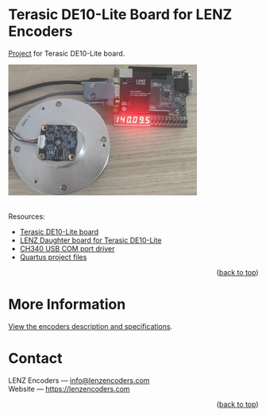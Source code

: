 <div id="top"></div>
<!--
*** LENZ Encoders
-->

# Terasic DE10-Lite Board for LENZ Encoders

[Project](https://github.com/lenzencoders/BISS-C/tree/main/DE10-Lite) for Terasic DE10-Lite board.

<a href="https://github.com/lenzencoders">
    <img src="images/irs-i34_de10.jpeg" alt="Terasic DE10-Lite Board and LENZ IRS-I34 encoder" width="380">
</a>
<br />
<br />

Resources:
* [Terasic DE10-Lite board](https://www.terasic.com.tw/cgi-bin/page/archive.pl?Language=English&No=1021)
* [LENZ Daughter board for Terasic DE10-Lite](https://oshwlab.com/kmrost/de10-lite-biss-c-usb)
* [CH340 USB COM port driver](http://wch-ic.com/downloads/CH341SER_EXE.html)
* [Quartus project files](https://github.com/lenzencoders/BISS-C/tree/main/DE10-Lite/Quartus)


<p align="right">(<a href="#top">back to top</a>)</p>



# More Information

[View the encoders description and specifications](https://github.com/lenzencoders/Encoders_Description/blob/main/IRS-encoders_en_US.pdf).

<!-- CONTACT -->
# Contact

LENZ Encoders — info@lenzencoders.com \
Website — https://lenzencoders.com

<p align="right">(<a href="#top">back to top</a>)</p>

